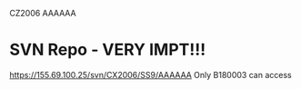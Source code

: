 CZ2006 AAAAAA

# SVN Repo - VERY IMPT!!!
https://155.69.100.25/svn/CX2006/SS9/AAAAAA
Only B180003 can access